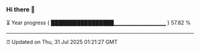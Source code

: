 ### Hi there 👋

⏳ Year progress { █████████████████▁▁▁▁▁▁▁▁▁▁▁▁▁ } 57.82 %

---

⏰ Updated on Thu, 31 Jul 2025 01:21:27 GMT
